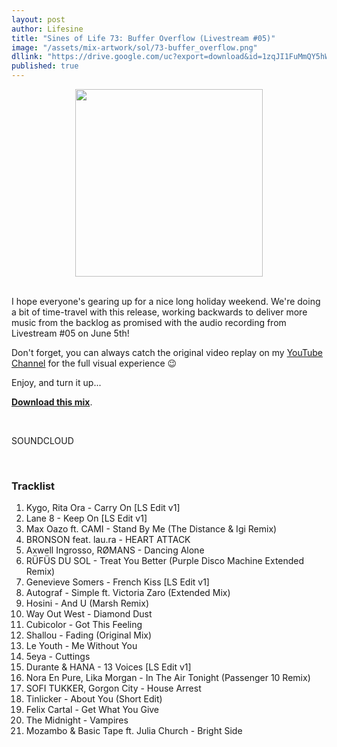 ```yaml
---
layout: post
author: Lifesine
title: "Sines of Life 73: Buffer Overflow (Livestream #05)"
image: "/assets/mix-artwork/sol/73-buffer_overflow.png"
dllink: "https://drive.google.com/uc?export=download&id=1zqJI1FuMmQY5hWqN2R8nN-kA9d4hOLpP"
published: true
---
```


<div style="text-align:center"><img src="{{ page.image }}" width="300px" height="auto" /></div>
<br>

I hope everyone's gearing up for a nice long holiday weekend. We're doing a bit of time-travel with this release, working backwards to deliver more music from the backlog as promised with the audio recording from Livestream #05 on June 5th! 

Don't forget, you can always catch the original video replay on my [YouTube Channel](http://videos.lifesinemusic.com) for the full visual experience 😉

Enjoy, and turn it up...

<a href=" {{ page.dllink }} " target="_blank">**Download this mix**</a>.

<br>

SOUNDCLOUD

<br>


### Tracklist

01. Kygo, Rita Ora - Carry On [LS Edit v1]
02. Lane 8 - Keep On [LS Edit v1]
03. Max Oazo ft. CAMI - Stand By Me (The Distance & Igi Remix)
04. BRONSON feat. lau.ra - HEART ATTACK
05. Axwell Ingrosso, RØMANS - Dancing Alone
06. RÜFÜS DU SOL - Treat You Better (Purple Disco Machine Extended Remix)
07. Genevieve Somers - French Kiss [LS Edit v1]
08. Autograf - Simple ft. Victoria Zaro (Extended Mix)
09. Hosini - And U (Marsh Remix)
10. Way Out West - Diamond Dust
11. Cubicolor - Got This Feeling
12. Shallou - Fading (Original Mix)
13. Le Youth - Me Without You
14. 5eya - Cuttings
15. Durante & HANA - 13 Voices [LS Edit v1]
16. Nora En Pure, Lika Morgan - In The Air Tonight (Passenger 10 Remix)
17. SOFI TUKKER, Gorgon City - House Arrest
18. Tinlicker - About You (Short Edit)
19. Felix Cartal - Get What You Give
20. The Midnight - Vampires
21. Mozambo & Basic Tape ft. Julia Church - Bright Side


<br>
